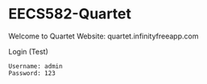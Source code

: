 # EECS582-Quartet
Welcome to Quartet
Website: quartet.infinityfreeapp.com

Login (Test)
```
Username: admin
Password: 123
```

